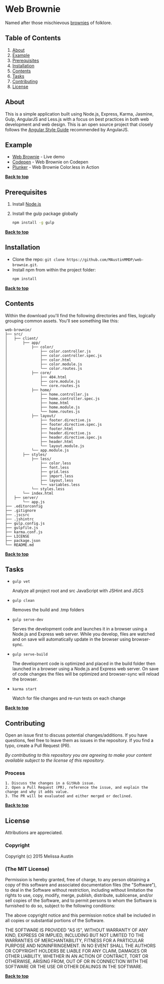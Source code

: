 # Web Brownie

Named after those mischievous [brownies](https://en.wikipedia.org/wiki/Brownie_(folklore)) of folklore.

## Table of Contents

  1. [About](#about)
  1. [Example](#example)
  1. [Prerequisites](#prerequisites)
  1. [Installation](#installation)
  1. [Contents](#contents)
  1. [Tasks](#tasks)
  1. [Contributing](#contributing)
  1. [License](#license)

## About

This is a simple application built using Node.js, Express, Karma, Jasmine, Gulp, AngularJS and Less.js with a focus on best practices in both web development and web design. This is an open source project that closely follows the [Angular Style Guide](https://github.com/johnpapa/angular-styleguide) recommended by AngularJS.

## Example

- [Web Brownie](http://web-brownie.pancakeapps.com/) - Live demo
- [Codepen](http://codepen.io/MAustinMMDP/pen/doGbNy) - Web Brownie on Codepen
- [Plunker](http://embed.plnkr.co/Sog5Sp/preview) - Web Brownie Color.less in Action

**[Back to top](#table-of-contents)**

## Prerequisites

1. Install [Node.js](http://nodejs.org)

2. Install the gulp package globally

    ```bash
    npm install -g gulp
    ```

**[Back to top](#table-of-contents)**    
    
## Installation

- Clone the repo: `git clone https://github.com/MAustinMMDP/web-brownie.git`.
- Install npm from within the project folder:
    ```bash
    npm install
    ```
 
**[Back to top](#table-of-contents)**    
    
## Contents

Within the download you'll find the following directories and files, logically grouping common assets. You'll see something like this:

```
web-brownie/
├── src/
│   ├── client/
│       ├── app/
│           ├── color/
│               ├── color.controller.js
│               ├── color.controller.spec.js
│               ├── color.html
│               ├── color.module.js
│               └── color.routes.js
│           ├── core/
│               ├── 404.html
│               ├── core.module.js
│               └── core.routes.js
│           ├── home/
│               ├── home.controller.js
│               ├── home.controller.spec.js
│               ├── home.html
│               ├── home.module.js
│               └── home.routes.js
│           ├── layout/
│               ├── footer.directive.js
│               ├── footer.directive.spec.js
│               ├── footer.html
│               ├── header.directive.js
│               ├── header.directive.spec.js
│               ├── header.html
│               └── layout.module.js
│           └── app.module.js
│       ├── styles/
│           ├── less/
│               ├── color.less
│               ├── font.less
│               ├── grid.less
│               ├── import.less
│               ├── layout.less
│               └── variables.less
│           └── styles.less
│       └── index.html
│   ├── server/
│       └── app.js
├── .editorconfig
├── .gitignore
├── .jscsrc
├── .jshintrc
├── gulp.config.js
├── gulpfile.js
├── karma.conf.js
├── LICENSE
├── package.json
└── README.md
```

**[Back to top](#table-of-contents)**

## Tasks

- `gulp vet`

    Analyze all project root and src JavaScript with JSHint and JSCS

- `gulp clean`

    Removes the build and .tmp folders
    
- `gulp serve-dev`

    Serves the development code and launches it in a browser using a Node.js and Express web server. While you develop, files are watched and on save will automatically update in the browser using browser-sync.
        
- `gulp serve-build`
    
    The development code is optimized and placed in the build folder then launched in a browser using a Node.js and Express web server. On save of code changes the files will be optimized and browser-sync will reload the browser. 
        
- `karma start`
    
    Watch for file changes and re-run tests on each change

**[Back to top](#table-of-contents)**

## Contributing

Open an issue first to discuss potential changes/additions. If you have questions, feel free to leave them as issues in the repository. If you find a typo, create a Pull Request (PR).

*By contributing to this repository you are agreeing to make your content available subject to the license of this repository.*

### Process
    1. Discuss the changes in a GitHub issue.
    2. Open a Pull Request (PR), reference the issue, and explain the change and why it adds value.
    3. The PR will be evaluated and either merged or declined.

**[Back to top](#table-of-contents)**

## License

Attributions are appreciated.

### Copyright

Copyright (c) 2015 Melissa Austin

### (The MIT License)
Permission is hereby granted, free of charge, to any person obtaining a copy
of this software and associated documentation files (the "Software"), to deal
in the Software without restriction, including without limitation the rights
to use, copy, modify, merge, publish, distribute, sublicense, and/or sell
copies of the Software, and to permit persons to whom the Software is
furnished to do so, subject to the following conditions:

The above copyright notice and this permission notice shall be included in all
copies or substantial portions of the Software.

THE SOFTWARE IS PROVIDED "AS IS", WITHOUT WARRANTY OF ANY KIND, EXPRESS OR
IMPLIED, INCLUDING BUT NOT LIMITED TO THE WARRANTIES OF MERCHANTABILITY,
FITNESS FOR A PARTICULAR PURPOSE AND NONINFRINGEMENT. IN NO EVENT SHALL THE
AUTHORS OR COPYRIGHT HOLDERS BE LIABLE FOR ANY CLAIM, DAMAGES OR OTHER
LIABILITY, WHETHER IN AN ACTION OF CONTRACT, TORT OR OTHERWISE, ARISING FROM,
OUT OF OR IN CONNECTION WITH THE SOFTWARE OR THE USE OR OTHER DEALINGS IN THE
SOFTWARE.

**[Back to top](#table-of-contents)**
